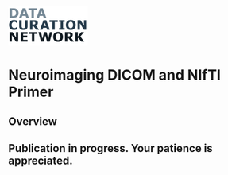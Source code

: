 ![](DCNlogo.png)

# Neuroimaging DICOM and NIfTI Primer

## Overview




## Publication in progress. Your patience is appreciated.
